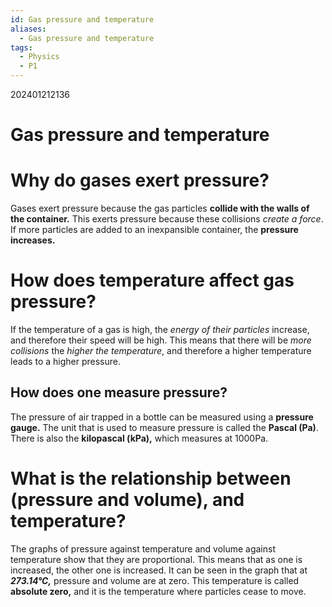 ```yaml
---
id: Gas pressure and temperature
aliases:
  - Gas pressure and temperature
tags:
  - Physics
  - P1
---
```

202401212136
# Gas pressure and temperature


# Why do gases exert pressure?

Gases exert pressure because the gas particles **collide with the walls of the container.** This exerts pressure because these collisions *create a force*. If more particles are added to an inexpansible container, the **pressure increases.** 


# How does temperature affect gas pressure?

If the temperature of a gas is high, the *energy of their particles* increase, and therefore their speed will be high. This means that there will be *more collisions* the *higher the temperature*, and therefore a higher temperature leads to a higher pressure.

## How does one measure pressure?

The pressure of air trapped in a bottle can be measured using a **pressure gauge.** The unit that is used to measure pressure is called the **Pascal (Pa)**. There is also the **kilopascal (kPa),** which measures at 1000Pa.

# What is the relationship between (pressure and volume), and temperature?

The graphs of pressure against temperature and volume against temperature show that they are proportional. This means that as one is increased, the other one is increased. It can be seen in the graph that at ***273.14°C,*** pressure and volume are at zero. This temperature is called **absolute zero,** and it is the temperature where particles cease to move.
